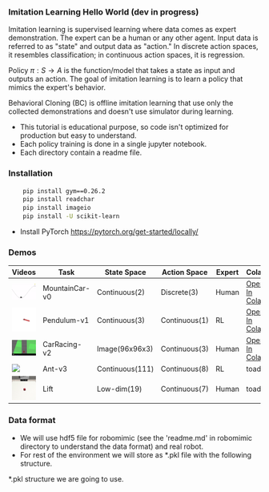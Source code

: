 ### Imitation Learning Hello World (dev in progress)

Imitation learning is supervised learning where data comes as expert demonstration. The expert can be a human or any other agent. Input data is referred to as "state" and output data as "action." In discrete action spaces, it resembles classification; in continuous action spaces, it is regression.

Policy $\pi: S \rightarrow A$ is the function/model that takes a state as input and outputs an action. The goal of imitation learning is to learn a policy that mimics the expert's behavior.

Behavioral Cloning (BC) is offline imitation learning that use only the collected demonstrations and doesn't use simulator during learning. 

* This tutorial is educational purpose, so code isn't optimized for production but easy to understand. 
* Each policy training is done in a single jupyter notebook.
* Each directory contain a readme file.


<!-- We will walk through following experiments. 
|  Env   |   Task       |  State Space |  Action Space  |  Expert  |  Colab  |
|--------|--------------|--------------|----------------|----------|---------|
| Gym    | Mountain Car | Continuous(2)   | Discrete(3)       | Human    | toadd |
| Gym    | Pendulum     | Continuous(3)   | Continuous(1)     | RL       | toadd |
| Gym    | Car Racing   | Image(96x96x3)   | Continuous(3)     | Human    | toadd  |
| MuJoCo | Ant          | Continuous(111)   | Continuous(8)     | RL       | toadd   |
| Robomimic | Lift      | Low-dim(19)   | Continuous(7)     | Human    | toadd   |
 -->



<!-- | MuJoCo | HalfCheetah  | Continuous(17)   | Continuous(6)     | RL       | train   | -->
<!-- | MuJoCo | Humanoid  | Continuous(376)   | Continuous(17)     | RL       | train   | -->
<!-- | Sawyer | Block        | Image,Low-dim   | Continuous     | Human    | train   | -->  


### Installation
```bash
    pip install gym==0.26.2
    pip install readchar
    pip install imageio
    pip install -U scikit-learn
```
* Install PyTorch https://pytorch.org/get-started/locally/

### Demos
  
<!--  
| Videos | Task          | State Space    | Action Space  | Expert | Colab |
|--------|---------------|----------------|---------------|--------|-------|
|  ![Mountain Car](media/mc.gif) | MountainCar-v0 | Continuous(2)  | Discrete(3)   | Human  | toadd |
|  ![Pendulum](media/pendulum.gif)    | Pendulum-v1     | Continuous(3)  | Continuous(1) | RL     | toadd |
| ![CarRacing](media/carracing.gif) | CarRacing-v2   | Image(96x96x3) | Continuous(3) | Human  | toadd |
|     ![Ant](media/ant.gif)    | Ant-v3          | Continuous(111)| Continuous(8) | RL     | toadd |
|      ![Robosuite Lift](media/lift.gif)                              | Lift         | Low-dim(19)   | Continuous(7) | Human  | toadd | -->


| Videos | Task | State Space | Action Space | Expert | Colab |
|--------|------|-------------|--------------|--------|-------|
| <img src="media/mc.gif" width="150"/> | MountainCar-v0 | Continuous(2) | Discrete(3) | Human | [Open In Colab](https://colab.research.google.com/github/AssistiveRoboticsUNH/bc_tutorial/blob/main/mountain_car/bc_mc_torch.ipynb) |
| <img src="media/pendulum.gif" width="150"/> | Pendulum-v1 | Continuous(3) | Continuous(1) | RL | [Open In Colab](https://colab.research.google.com/github/AssistiveRoboticsUNH/bc_tutorial/blob/main/pendulum/bc_pendulum_torch.ipynb) |
| <img src="media/carracing.gif" width="150"/> | CarRacing-v2 | Image(96x96x3) | Continuous(3) | Human | [Open In Colab](https://colab.research.google.com/github/AssistiveRoboticsUNH/bc_tutorial/blob/main/car_racing/bc_carracing.ipynb) |
| <img src="media/ant.gif" width="150"/> | Ant-v3 | Continuous(111) | Continuous(8) | RL | toadd |
| <img src="media/lift.gif" width="150"/> | Lift | Low-dim(19) | Continuous(7) | Human | toadd |


### Data format
* We will use hdf5 file for robomimic (see the 'readme.md' in robomimic directory to understand the data format) and real robot.
* For rest of the environment we will store as *.pkl file with the following structure.

*.pkl structure we are going to use.

